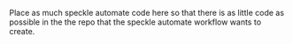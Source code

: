Place as much speckle automate code here
so that there is as little code as possible
in the the repo that the speckle automate workflow wants to create.

